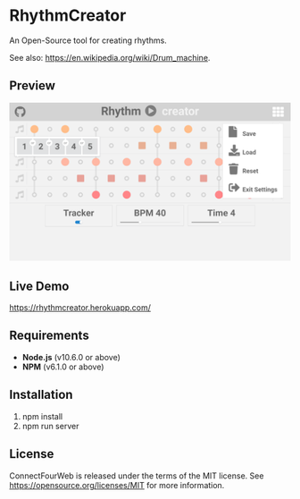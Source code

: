 # RhythmCreator
An Open-Source tool for creating rhythms.

See also: https://en.wikipedia.org/wiki/Drum_machine.

Preview
--------------------
![](screenshots/preview01.png) 


Live Demo
--------------------
https://rhythmcreator.herokuapp.com/

Requirements
--------------------
- **Node.js** (v10.6.0 or above)
- **NPM** (v6.1.0 or above)

Installation
--------------------
1. npm install
2. npm run server


License
-------
ConnectFourWeb is released under the terms of the MIT license. See https://opensource.org/licenses/MIT for more information.
